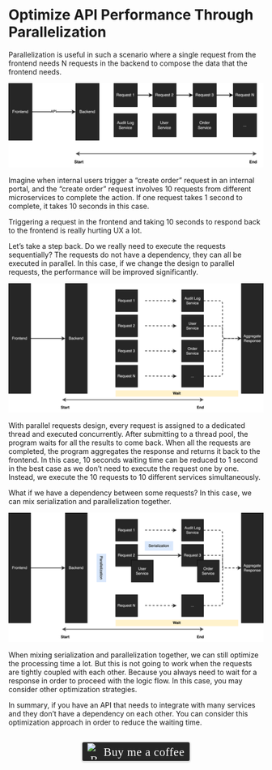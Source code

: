 # Optimize API Performance Through Parallelization
Parallelization is useful in such a scenario where a single request from the frontend needs N requests in the backend to compose the data that the frontend needs.

![](../assets/resources/api/request-serialization.drawio.png)

Imagine when internal users trigger a “create order” request in an internal portal, and the “create order” request involves 10 requests from different microservices to complete the action. If one request takes 1 second to complete, it takes 10 seconds in this case.

Triggering a request in the frontend and taking 10 seconds to respond back to the frontend is really hurting UX a lot.

Let’s take a step back. Do we really need to execute the requests sequentially? The requests do not have a dependency, they can all be executed in parallel. In this case, if we change the design to parallel requests, the performance will be improved significantly.

![](../assets/resources/api/request-parallelization.drawio.png)

With parallel requests design, every request is assigned to a dedicated thread and executed concurrently. After submitting to a thread pool, the program waits for all the results to come back. When all the requests are completed, the program aggregates the response and returns it back to the frontend. In this case, 10 seconds waiting time can be reduced to 1 second in the best case as we don’t need to execute the request one by one. Instead, we execute the 10 requests to 10 different services simultaneously.

What if we have a dependency between some requests? In this case, we can mix serialization and parallelization together.

![](../assets/resources/api/request-serialization-and-parallelization.drawio.png)

When mixing serialization and parallelization together, we can still optimize the processing time a lot. But this is not going to work when the requests are tightly coupled with each other. Because you always need to wait for a response in order to proceed with the logic flow. In this case, you may consider other optimization strategies.

In summary, if you have an API that needs to integrate with many services and they don’t have a dependency on each other. You can consider this optimization approach in order to reduce the waiting time.

<br>
<center>
<style>.bmc-button img{width: 27px !important;margin-bottom: 1px !important;box-shadow: none !important;border: none !important;vertical-align: middle !important;}.bmc-button{line-height: 36px !important;height:37px !important;text-decoration: none !important;display:inline-flex !important;color:#ffffff !important;background-color:#262626 !important;border-radius: 3px !important;border: 1px solid transparent !important;padding: 1px 9px !important;font-size: 23px !important;letter-spacing: 0.6px !important;box-shadow: 0px 1px 2px rgba(190, 190, 190, 0.5) !important;-webkit-box-shadow: 0px 1px 2px 2px rgba(190, 190, 190, 0.5) !important;margin: 0 auto !important;font-family:'Cookie', cursive !important;-webkit-box-sizing: border-box !important;box-sizing: border-box !important;-o-transition: 0.3s all linear !important;-webkit-transition: 0.3s all linear !important;-moz-transition: 0.3s all linear !important;-ms-transition: 0.3s all linear !important;transition: 0.3s all linear !important;}.bmc-button:hover, .bmc-button:active, .bmc-button:focus {-webkit-box-shadow: 0px 1px 2px 2px rgba(190, 190, 190, 0.5) !important;text-decoration: none !important;box-shadow: 0px 1px 2px 2px rgba(190, 190, 190, 0.5) !important;opacity: 0.85 !important;color:#ffffff !important;}</style><link href="https://fonts.googleapis.com/css?family=Cookie" rel="stylesheet"><a class="bmc-button" target="_blank" href="https://www.buymeacoffee.com/raychongtk"><img src="https://www.buymeacoffee.com/assets/img/BMC-btn-logo.svg" alt="Buy me a coffee"><span style="margin-left:5px">Buy me a coffee</span></a>
</center>